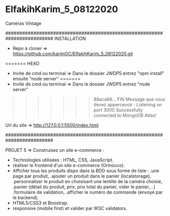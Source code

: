 # ElfakihKarim_5_08122020
Caméras Vintage

#########################################################################
INSTALLATION

- Repo à cloner => https://github.com/karimOC/ElfakihKarim_5_08122020.git

<<<<<<< HEAD
- Invite de cmd ou terminal => Dans le dossier JWDP5 entrez "npm install" ensuite "node server"
=======
- Invite de cmd ou terminal => Dans le dossier JWDP5 entrez "node server"
>>>>>>> 88aca66... FIN
Message que vous devez appercevoir : 
Listening on port 3000
Successfully connected to MongoDB Atlas!

Url du site => http://127.0.0.1:5500/index.html

#########################################################################

PROJET 5 => Construisez un site e-commerce :

- Technologies utilisées : 
HTML, CSS, JavaScript.
- réaliser le frontend d'un site e-commerce (Orinocco).
- Afficher tous les produits dispo dans la BDD sous forme de liste : 
.une page par produit,
.ajouter un produit dans le panier (localstorage),
.personnaliser le produit en choisisant une lentille de la caméra choisie,
.panier (détail du produit, prix, prix total du panier, vider le panier,...)
.formulaire de validation,
.afficher le numéro de commande (envoyé par le backend).
- HTML5/CSS3 et Boostrap.
- responsive (mobile first) et valider par W3C validators.
